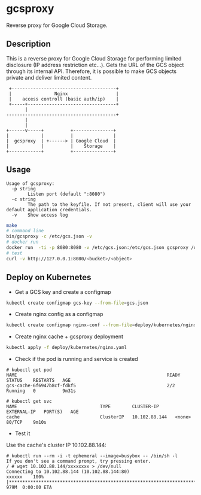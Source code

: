 # gcsproxy
Reverse proxy for Google Cloud Storage.

## Description
This is a reverse proxy for Google Cloud Storage for performing limited disclosure (IP address restriction etc...). Gets the URL of the GCS object through its internal API. Therefore, it is possible to make GCS objects private and deliver limited content.

```
 +---------------------------------------+
 |                Nginx                  |
 |    access controll (basic auth/ip)    |
 +-----+---------------------------------+
       |
-----------------------------------------+
       |
       |
+------v-----+          +---------------+
|            |          |               |
|  gcsproxy  | +------> | Google Cloud  |
|            |          |    Storage    |
+------------+          +---------------+
```

## Usage

```
Usage of gcsproxy:
  -p string
    	Listen port (default ":8080")
  -c string
    	The path to the keyfile. If not present, client will use your default application credentials.
  -v	Show access log

```

```bash
make
# command line
bin/gcsproxy -c /etc/gcs.json -v
# docker run
docker run  -ti -p 8080:8080 -v /etc/gcs.json:/etc/gcs.json gcsproxy /usr/bin/gcsproxy -c /etc/gcs.json -v
# test
curl -v http://127.0.0.1:8080/<bucket>/<object>
```

## Deploy on Kubernetes

* Get a GCS key and create a configmap

```bash
kubectl create configmap gcs-key --from-file=gcs.json
```

* Create nginx config as a configmap

```bash
kubectl create configmap nginx-conf --from-file=deploy/kubernetes/nginx-gcs.conf

```

* Create nginx cache + gcsproxy deployment

```bash
kubectl apply -f deploy/kubernetes/nginx.yaml
```

* Check if the pod is running and service is created

```console
# kubectl get pod
NAME                                                        READY   STATUS    RESTARTS   AGE
gcs-cache-6f6947b8cf-fdkf5                                  2/2     Running   0          9m31s

# kubectl get svc
NAME                               TYPE        CLUSTER-IP      EXTERNAL-IP   PORT(S)   AGE
cache                              ClusterIP   10.102.88.144   <none>        80/TCP    9m10s
```

* Test it

Use the cache's cluster IP 10.102.88.144:

```console
# kubectl run --rm -i -t ephemeral --image=busybox -- /bin/sh -l
If you don't see a command prompt, try pressing enter.
/ # wget 10.102.88.144/xxxxxxxx > /dev/null
Connecting to 10.102.88.144 (10.102.88.144:80)
xxxxxx    100% |**********************************************************************************************************************************************|  979M  0:00:00 ETA
```